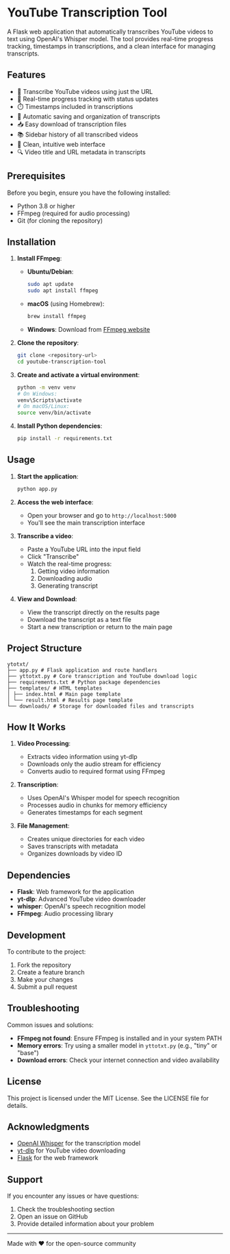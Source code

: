 # YouTube Transcription Tool

A Flask web application that automatically transcribes YouTube videos to text using OpenAI's Whisper model. The tool provides real-time progress tracking, timestamps in transcriptions, and a clean interface for managing transcripts.

## Features

- 🎥 Transcribe YouTube videos using just the URL
- 🔄 Real-time progress tracking with status updates
- ⏱️ Timestamps included in transcriptions
- 💾 Automatic saving and organization of transcripts
- 📥 Easy download of transcription files
- 📚 Sidebar history of all transcribed videos
- 🎯 Clean, intuitive web interface
- 🔍 Video title and URL metadata in transcripts

## Prerequisites

Before you begin, ensure you have the following installed:
- Python 3.8 or higher
- FFmpeg (required for audio processing)
- Git (for cloning the repository)

## Installation

1. **Install FFmpeg**:
   - **Ubuntu/Debian**:
     ```bash
     sudo apt update
     sudo apt install ffmpeg
     ```
   - **macOS** (using Homebrew):
     ```bash
     brew install ffmpeg
     ```
   - **Windows**: Download from [FFmpeg website](https://ffmpeg.org/download.html)

2. **Clone the repository**:
   ```bash
   git clone <repository-url>
   cd youtube-transcription-tool
   ```

3. **Create and activate a virtual environment**:
   ```bash
   python -m venv venv
   # On Windows:
   venv\Scripts\activate
   # On macOS/Linux:
   source venv/bin/activate
   ```

4. **Install Python dependencies**:
   ```bash
   pip install -r requirements.txt
   ```

## Usage

1. **Start the application**:
   ```bash
   python app.py
   ```

2. **Access the web interface**:
   - Open your browser and go to `http://localhost:5000`
   - You'll see the main transcription interface

3. **Transcribe a video**:
   - Paste a YouTube URL into the input field
   - Click "Transcribe"
   - Watch the real-time progress:
     1. Getting video information
     2. Downloading audio
     3. Generating transcript

4. **View and Download**:
   - View the transcript directly on the results page
   - Download the transcript as a text file
   - Start a new transcription or return to the main page

## Project Structure
```
ytotxt/
├── app.py # Flask application and route handlers
├── yttotxt.py # Core transcription and YouTube download logic
├── requirements.txt # Python package dependencies
├── templates/ # HTML templates
│ ├── index.html # Main page template
│ └── result.html # Results page template
└── downloads/ # Storage for downloaded files and transcripts
```


## How It Works

1. **Video Processing**:
   - Extracts video information using yt-dlp
   - Downloads only the audio stream for efficiency
   - Converts audio to required format using FFmpeg

2. **Transcription**:
   - Uses OpenAI's Whisper model for speech recognition
   - Processes audio in chunks for memory efficiency
   - Generates timestamps for each segment

3. **File Management**:
   - Creates unique directories for each video
   - Saves transcripts with metadata
   - Organizes downloads by video ID

## Dependencies

- **Flask**: Web framework for the application
- **yt-dlp**: Advanced YouTube video downloader
- **whisper**: OpenAI's speech recognition model
- **FFmpeg**: Audio processing library

## Development

To contribute to the project:

1. Fork the repository
2. Create a feature branch
3. Make your changes
4. Submit a pull request

## Troubleshooting

Common issues and solutions:

- **FFmpeg not found**: Ensure FFmpeg is installed and in your system PATH
- **Memory errors**: Try using a smaller model in `yttotxt.py` (e.g., "tiny" or "base")
- **Download errors**: Check your internet connection and video availability

## License

This project is licensed under the MIT License. See the LICENSE file for details.

## Acknowledgments

- [OpenAI Whisper](https://github.com/openai/whisper) for the transcription model
- [yt-dlp](https://github.com/yt-dlp/yt-dlp) for YouTube video downloading
- [Flask](https://flask.palletsprojects.com/) for the web framework

## Support

If you encounter any issues or have questions:
1. Check the troubleshooting section
2. Open an issue on GitHub
3. Provide detailed information about your problem

---

Made with ❤️ for the open-source community